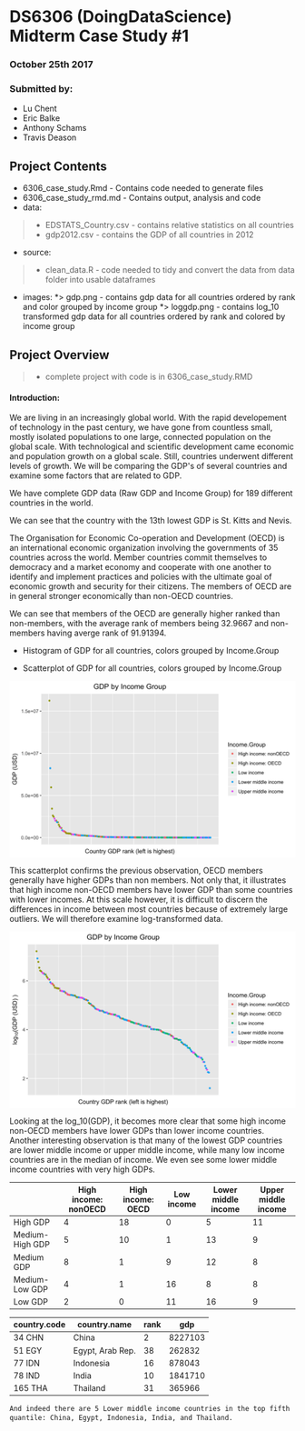# DS6306 (DoingDataScience) Midterm Case Study #1
### October 25th 2017

### Submitted by:
* Lu Chent
* Eric Balke
* Anthony Schams
* Travis Deason

## Project Contents
* 6306_case_study.Rmd - Contains code needed to generate files
* 6306_case_study_rmd.md - Contains output, analysis and code
* data:
>* EDSTATS_Country.csv - contains relative statistics on all countries 
>* gdp2012.csv - contains the GDP of all countries in 2012
* source:
>* clean_data.R - code needed to tidy and convert the data from data folder into usable dataframes
* images:
*> gdp.png - contains gdp data for all countries ordered by rank and color grouped by income group
*> loggdp.png - contains log_10 transformed gdp data for all countries ordered by rank and colored by income group

## Project Overview
>* complete project with code is in 6306_case_study.RMD

#### Introduction:
We are living in an increasingly global world. With the rapid developement of technology in the past century, we have gone from countless small, mostly isolated populations to one large, connected population on the global scale. With technological and scientific development came economic and population growth on a global scale. Still, countries underwent different levels of growth. We will be comparing the GDP's of several countries and examine some factors that are related to GDP. 


We have complete GDP data (Raw GDP and Income Group) for 189 different countries in the world. 

We can see that the country with the 13th lowest GDP is St. Kitts and Nevis. 

The Organisation for Economic Co-operation and Development (OECD) is an international economic organization involving the governments of 35 countries across the world. Member countries commit themselves to democracy and a market economy and cooperate with one another to identify and implement practices and policies with the ultimate goal of economic growth and security for their citizens.
The members of OECD are in general stronger economically than non-OECD countries. 

We can see that members of the OECD are generally higher ranked than non-members, with the average rank of members being 32.9667 and non-members having averge rank of 91.91394.

* Histogram of GDP for all countries, colors grouped by Income.Group


* Scatterplot of GDP for all countries, colors grouped by Income.Group

<img src="images/gdp.png" style="display: block; margin: auto;" />

This scatterplot confirms the previous observation, OECD members generally have higher GDPs than non members. Not only that, it illustrates that high income non-OECD members have lower GDP than some countries with lower incomes. At this scale however, it is difficult to discern the differences in income between most countries because of extremely large outliers. We will therefore examine log-transformed data. 

<img src="images/loggdp.png" style="display: block; margin: auto;" />

Looking at the log_10(GDP), it becomes more clear that some high income non-OECD members have lower GDPs than lower income countries. Another interesting observation is that many of the lowest GDP countries are lower middle income or upper middle income, while many low income countries are in the median of income. We even see some lower middle income countries with very high GDPs.


                  
|                   | High income: nonOECD | High income: OECD | Low income  | Lower middle income | Upper middle income
|-------------------|----------------------|-------------------|-------------|---------------------|--------------------|                 
|   High GDP        |                   4  |              18   |       0     |         5           |       11           |
|   Medium-High GDP |                   5  |              10   |      1      |        13           |        9           |
|   Medium GDP      |                   8  |               1   |       9     |        12           |        8           |
|   Medium-Low GDP  |                   4  |               1   |      16     |         8           |        8           |
|   Low GDP         |                   2  |               0   |      11     |        16           |        9           |
                  

|      country.code  |   country.name    | rank  |   gdp    |
|--------------------|-------------------|-------|----------|
|34           CHN    |         China     |     2 |  8227103 |
|51           EGY    |  Egypt, Arab Rep. |    38 | 262832   | 
|77           IDN    |    Indonesia      |   16  | 878043   |
|78           IND    |     India         |  10   | 1841710  |
|165          THA    |     Thailand      |  31   | 365966   |
```
And indeed there are 5 Lower middle income countries in the top fifth quantile: China, Egypt, Indonesia, India, and Thailand.
